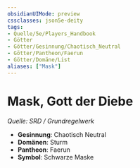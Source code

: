 ```yaml
---
obsidianUIMode: preview
cssclasses: json5e-deity
tags:
- Quelle/5e/Players_Handbook
- Götter
- Götter/Gesinnung/Chaotisch_Neutral
- Götter/Pantheon/Faerun
- Götter/Domäne/List
aliases: ["Mask"]
---
```

# Mask, Gott der Diebe
*Quelle: SRD / Grundregelwerk* 

- **Gesinnung**: Chaotisch Neutral
- **Domänen**: Sturm
- **Pantheon**: Faerun
- **Symbol**: Schwarze Maske